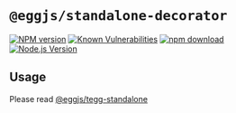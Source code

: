 # `@eggjs/standalone-decorator`

[![NPM version][npm-image]][npm-url]
[![Known Vulnerabilities][snyk-image]][snyk-url]
[![npm download][download-image]][download-url]
[![Node.js Version](https://img.shields.io/node/v/@eggjs/standalone-decorator.svg?style=flat)](https://nodejs.org/en/download/)

[npm-image]: https://img.shields.io/npm/v/@eggjs/standalone-decorator.svg?style=flat-square
[npm-url]: https://npmjs.org/package/@eggjs/standalone-decorator
[snyk-image]: https://snyk.io/test/npm/@eggjs/standalone-decorator/badge.svg?style=flat-square
[snyk-url]: https://snyk.io/test/npm/@eggjs/standalone-decorator
[download-image]: https://img.shields.io/npm/dm/@eggjs/standalone-decorator.svg?style=flat-square
[download-url]: https://npmjs.org/package/@eggjs/standalone-decorator

## Usage

Please read [@eggjs/tegg-standalone](../../standalone/standalone/README.md)
